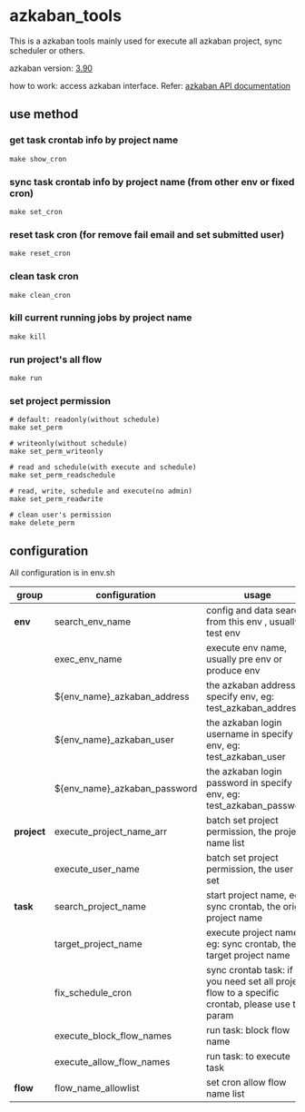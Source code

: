 # azkaban_tools

This is a azkaban tools mainly used for execute all azkaban project, sync scheduler or others.

azkaban version: [3.90](https://github.com/azkaban/azkaban/tree/3.90.0)

how to work: access azkaban interface. Refer: [azkaban API documentation](https://azkaban.readthedocs.io/en/latest/ajaxApi.html)

## use method

### get task crontab info by project name
```
make show_cron
```

### sync task crontab info by project name (from other env or fixed cron)
```
make set_cron
```

### reset task cron (for remove fail email and set submitted user)
```
make reset_cron
```

### clean task cron
```
make clean_cron
```

### kill current running jobs by project name
```
make kill
```

### run project's all flow
```
make run
```

### set project permission
```
# default: readonly(without schedule)
make set_perm

# writeonly(without schedule)
make set_perm_writeonly

# read and schedule(with execute and schedule)
make set_perm_readschedule

# read, write, schedule and execute(no admin)
make set_perm_readwrite

# clean user's permission
make delete_perm
```

## configuration
All configuration is in env.sh

| group | configuration | usage | example |
|----------|-----------------------|-------------------------------|---------------------------------|
| **env**     | search_env_name | config and data search from this env , usually test env | test |
|             | exec_env_name | execute env name, usually pre env or produce env | produce |
|             | \${env_name}_azkaban_address | the azkaban address in specify env, eg: test_azkaban_address | localhost:18888
|             | \${env_name}_azkaban_user | the azkaban login username in specify env, eg: test_azkaban_user | admin |
|             | \${env_name}_azkaban_password | the azkaban login password in specify env, eg: test_azkaban_password | admin123 |
| **project**    | execute_project_name_arr | batch set project permission, the project name list | "stg dw" |
|                | execute_user_name | batch set project permission, the user to set | hive |
| **task**    | search_project_name | start project name, eg: sync crontab, the origin project name | stg |
|             | target_project_name | execute project name, eg: sync crontab, the target project name | stg |
|             | fix_schedule_cron | sync crontab task: if you need set all project flow to a specific crontab, please use this param | "0 0 18 * * ?" |
|             | execute_block_flow_names | run task: block flow name | "(not_execute_task1\|not_execute_task2)" |
|             | execute_allow_flow_names | run task: to execute task | "(to_execute_task1\|to_execute_task2)" |
| **flow**    | flow_name_allowlist | set cron allow flow name list | "(to_set_cron_flow1\|to_set_cron_flow2)" |